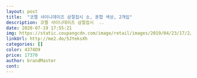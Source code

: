 ```yaml
---
layout: post 
title:  "코렐 샤이니데이즈 삼절접시 소, 혼합 색상, 2개입" 
description: 코렐 샤이니데이즈 삼절접시  ..
date: 2020-07-19 17:55:21 
img: https://static.coupangcdn.com/image/retail/images/2019/04/23/17/2/ab59e569-aa5a-4718-9013-aa58f9146829.jpg 
linkUrl: http://me2.do/5JYeksXh 
categories: [] 
color: 4374D9 
price: 17370 
author: brandMaster 
cont:  
---
```

 